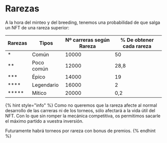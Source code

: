 # Rarezas

A la hora del minteo y del breeding, tenemos una probabilidad de que salga un NFT de una rareza superior:

| Rarezas    | Tipos      | Nº carreras según Rareza | % De obtener cada rareza |
| ---------- | ---------- | ------------------------ | ------------------------ |
| \*         | Común      | 10000                    | 50                       |
| \*\*       | Poco común | 12000                    | 28,8                     |
| \*\*\*     | Épico      | 14000                    | 19                       |
| \*\*\*\*   | Legendario | 16000                    | 2                        |
| \*\*\*\*\* | Mítico     | 20000                    | 0,2                      |

{% hint style="info" %}
Como no queremos que la rareza afecte al normal desarrollo de las carreras ni de los torneos, sólo afectará a la vida útil del NFT. Con lo que sin romper la mecánica competitiva, os permitimos sacarle el máximo partido a vuestra inversión.

Futuramente habrá torneos por rareza con bonus de premios.
{% endhint %}
